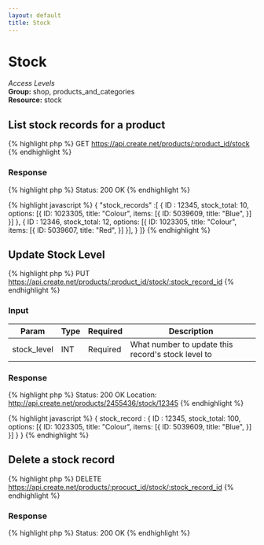 ```yaml
---
layout: default
title: Stock
---
```


Stock
=============

*Access Levels*    
__Group:__ shop, products_and_categories   
__Resource:__ stock

List stock records for a product
-------------------

{% highlight php %}
GET 	https://api.create.net/products/:product_id/stock
{% endhighlight %}


### Response

{% highlight php %}
Status: 200 OK
{% endhighlight %}

{% highlight javascript %}
{ "stock_records" :[ 
	{
		ID : 12345,
		stock_total: 10,
		options: [{
	        ID: 1023305,
	        title: "Colour",
	        items: [{
	            ID: 5039609,
	            title: "Blue",
	        }]
	    }]
	},
	{
		ID : 12346,
		stock_total: 12,
		options: [{
	        ID: 1023305,
	        title: "Colour",
	        items: [{
	            ID: 5039607,
	            title: "Red",
	        }]
	    }],
	}
]}
{% endhighlight %}


Update Stock Level
-------------

{% highlight php %}
PUT 	https://api.create.net/products/:product_id/stock/:stock_record_id
{% endhighlight %}

### Input

<table>
	<thead>
		<tr>
			<th>Param</th>
			<th>Type</th>
			<th>Required</th>
			<th>Description</th>
		</tr>
	</thead>
	<tbody>
		<tr>
			<td>stock_level</td>
			<td>INT</td>
			<td>Required</td>
			<td>What number to update this record's stock level to</td>
		</tr>
	</tbody>
</table>

### Response

{% highlight php %}
Status: 200 OK
Location: http://api.create.net/products/2455436/stock/12345
{% endhighlight %}

{% highlight javascript %}
{ stock_record : 
	{
		ID : 12345,
		stock_total: 100,
		options: [{
	        ID: 1023305,
	        title: "Colour",
	        items: [{
	            ID: 5039609,
	            title: "Blue",
	        }]
	    }]
	}
}
{% endhighlight %}

Delete a stock record
-------------

{% highlight php %}
DELETE 	https://api.create.net/products/:procuct_id/stock/:stock_record_id
{% endhighlight %}

### Response

{% highlight php %}
Status: 200 OK
{% endhighlight %}